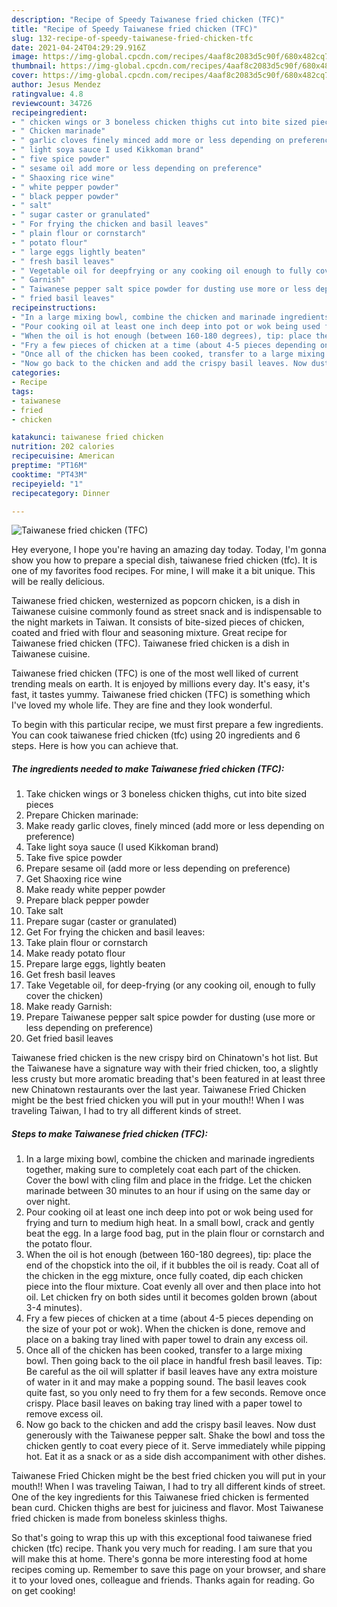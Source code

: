 ```yaml
---
description: "Recipe of Speedy Taiwanese fried chicken (TFC)"
title: "Recipe of Speedy Taiwanese fried chicken (TFC)"
slug: 132-recipe-of-speedy-taiwanese-fried-chicken-tfc
date: 2021-04-24T04:29:29.916Z
image: https://img-global.cpcdn.com/recipes/4aaf8c2083d5c90f/680x482cq70/taiwanese-fried-chicken-tfc-recipe-main-photo.jpg
thumbnail: https://img-global.cpcdn.com/recipes/4aaf8c2083d5c90f/680x482cq70/taiwanese-fried-chicken-tfc-recipe-main-photo.jpg
cover: https://img-global.cpcdn.com/recipes/4aaf8c2083d5c90f/680x482cq70/taiwanese-fried-chicken-tfc-recipe-main-photo.jpg
author: Jesus Mendez
ratingvalue: 4.8
reviewcount: 34726
recipeingredient:
- " chicken wings or 3 boneless chicken thighs cut into bite sized pieces"
- " Chicken marinade"
- " garlic cloves finely minced add more or less depending on preference"
- " light soya sauce I used Kikkoman brand"
- " five spice powder"
- " sesame oil add more or less depending on preference"
- " Shaoxing rice wine"
- " white pepper powder"
- " black pepper powder"
- " salt"
- " sugar caster or granulated"
- " For frying the chicken and basil leaves"
- " plain flour or cornstarch"
- " potato flour"
- " large eggs lightly beaten"
- " fresh basil leaves"
- " Vegetable oil for deepfrying or any cooking oil enough to fully cover the chicken"
- " Garnish"
- " Taiwanese pepper salt spice powder for dusting use more or less depending on preference"
- " fried basil leaves"
recipeinstructions:
- "In a large mixing bowl, combine the chicken and marinade ingredients together, making sure to completely coat each part of the chicken. Cover the bowl with cling film and place in the fridge. Let the chicken marinade between 30 minutes to an hour if using on the same day or over night."
- "Pour cooking oil at least one inch deep into pot or wok being used for frying and turn to medium high heat. In a small bowl, crack and gently beat the egg. In a large food bag, put in the plain flour or cornstarch and the potato flour."
- "When the oil is hot enough (between 160-180 degrees), tip: place the end of the chopstick into the oil, if it bubbles the oil is ready. Coat all of the chicken in the egg mixture, once fully coated, dip each chicken piece into the flour mixture. Coat evenly all over and then place into hot oil. Let chicken fry on both sides until it becomes golden brown (about 3-4 minutes)."
- "Fry a few pieces of chicken at a time (about 4-5 pieces depending on the size of your pot or wok). When the chicken is done, remove and place on a baking tray lined with paper towel to drain any excess oil."
- "Once all of the chicken has been cooked, transfer to a large mixing bowl. Then going back to the oil place in handful fresh basil leaves. Tip: Be careful as the oil will splatter if basil leaves have any extra moisture of water in it and may make a popping sound. The basil leaves cook quite fast, so you only need to fry them for a few seconds. Remove once crispy. Place basil leaves on baking tray lined with a paper towel to remove excess oil."
- "Now go back to the chicken and add the crispy basil leaves. Now dust generously with the Taiwanese pepper salt. Shake the bowl and toss the chicken gently to coat every piece of it. Serve immediately while pipping hot. Eat it as a snack or as a side dish accompaniment with other dishes."
categories:
- Recipe
tags:
- taiwanese
- fried
- chicken

katakunci: taiwanese fried chicken 
nutrition: 202 calories
recipecuisine: American
preptime: "PT16M"
cooktime: "PT43M"
recipeyield: "1"
recipecategory: Dinner

---
```



![Taiwanese fried chicken (TFC)](https://img-global.cpcdn.com/recipes/4aaf8c2083d5c90f/680x482cq70/taiwanese-fried-chicken-tfc-recipe-main-photo.jpg)

Hey everyone, I hope you're having an amazing day today. Today, I'm gonna show you how to prepare a special dish, taiwanese fried chicken (tfc). It is one of my favorites food recipes. For mine, I will make it a bit unique. This will be really delicious.

Taiwanese fried chicken, westernized as popcorn chicken, is a dish in Taiwanese cuisine commonly found as street snack and is indispensable to the night markets in Taiwan. It consists of bite-sized pieces of chicken, coated and fried with flour and seasoning mixture. Great recipe for Taiwanese fried chicken (TFC). Taiwanese fried chicken is a dish in Taiwanese cuisine.

Taiwanese fried chicken (TFC) is one of the most well liked of current trending meals on earth. It is enjoyed by millions every day. It's easy, it's fast, it tastes yummy. Taiwanese fried chicken (TFC) is something which I've loved my whole life. They are fine and they look wonderful.


To begin with this particular recipe, we must first prepare a few ingredients. You can cook taiwanese fried chicken (tfc) using 20 ingredients and 6 steps. Here is how you can achieve that.

<!--inarticleads1-->

##### The ingredients needed to make Taiwanese fried chicken (TFC):

1. Take  chicken wings or 3 boneless chicken thighs, cut into bite sized pieces
1. Prepare  Chicken marinade:
1. Make ready  garlic cloves, finely minced (add more or less depending on preference)
1. Take  light soya sauce (I used Kikkoman brand)
1. Take  five spice powder
1. Prepare  sesame oil (add more or less depending on preference)
1. Get  Shaoxing rice wine
1. Make ready  white pepper powder
1. Prepare  black pepper powder
1. Take  salt
1. Prepare  sugar (caster or granulated)
1. Get  For frying the chicken and basil leaves:
1. Take  plain flour or cornstarch
1. Make ready  potato flour
1. Prepare  large eggs, lightly beaten
1. Get  fresh basil leaves
1. Take  Vegetable oil, for deep-frying (or any cooking oil, enough to fully cover the chicken)
1. Make ready  Garnish:
1. Prepare  Taiwanese pepper salt spice powder for dusting (use more or less depending on preference)
1. Get  fried basil leaves


Taiwanese fried chicken is the new crispy bird on Chinatown&#39;s hot list. But the Taiwanese have a signature way with their fried chicken, too, a slightly less crusty but more aromatic breading that&#39;s been featured in at least three new Chinatown restaurants over the last year. Taiwanese Fried Chicken might be the best fried chicken you will put in your mouth!! When I was traveling Taiwan, I had to try all different kinds of street. 

<!--inarticleads2-->

##### Steps to make Taiwanese fried chicken (TFC):

1. In a large mixing bowl, combine the chicken and marinade ingredients together, making sure to completely coat each part of the chicken. Cover the bowl with cling film and place in the fridge. Let the chicken marinade between 30 minutes to an hour if using on the same day or over night.
1. Pour cooking oil at least one inch deep into pot or wok being used for frying and turn to medium high heat. In a small bowl, crack and gently beat the egg. In a large food bag, put in the plain flour or cornstarch and the potato flour.
1. When the oil is hot enough (between 160-180 degrees), tip: place the end of the chopstick into the oil, if it bubbles the oil is ready. Coat all of the chicken in the egg mixture, once fully coated, dip each chicken piece into the flour mixture. Coat evenly all over and then place into hot oil. Let chicken fry on both sides until it becomes golden brown (about 3-4 minutes).
1. Fry a few pieces of chicken at a time (about 4-5 pieces depending on the size of your pot or wok). When the chicken is done, remove and place on a baking tray lined with paper towel to drain any excess oil.
1. Once all of the chicken has been cooked, transfer to a large mixing bowl. Then going back to the oil place in handful fresh basil leaves. Tip: Be careful as the oil will splatter if basil leaves have any extra moisture of water in it and may make a popping sound. The basil leaves cook quite fast, so you only need to fry them for a few seconds. Remove once crispy. Place basil leaves on baking tray lined with a paper towel to remove excess oil.
1. Now go back to the chicken and add the crispy basil leaves. Now dust generously with the Taiwanese pepper salt. Shake the bowl and toss the chicken gently to coat every piece of it. Serve immediately while pipping hot. Eat it as a snack or as a side dish accompaniment with other dishes.


Taiwanese Fried Chicken might be the best fried chicken you will put in your mouth!! When I was traveling Taiwan, I had to try all different kinds of street. One of the key ingredients for this Taiwanese fried chicken is fermented bean curd. Chicken thighs are best for juiciness and flavor. Most Taiwanese fried chicken is made from boneless skinless thighs. 

So that's going to wrap this up with this exceptional food taiwanese fried chicken (tfc) recipe. Thank you very much for reading. I am sure that you will make this at home. There's gonna be more interesting food at home recipes coming up. Remember to save this page on your browser, and share it to your loved ones, colleague and friends. Thanks again for reading. Go on get cooking!

